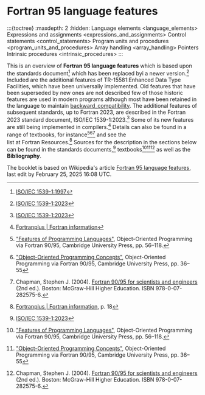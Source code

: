 # Fortran 95 language features

:::{toctree}
:maxdepth: 2
:hidden:
Language elements <language_elements>
Expressions and assignments <expressions_and_assignments>
Control statements <control_statements>
Program units and procedures <program_units_and_procedures>
Array handling <array_handling>
Pointers <pointers>
Intrinsic procedures <intrinsic_procedures>
:::

This is an overview of **Fortran 95 language features** which is based
upon the standards document[^iso_1539_1997] which has been replaced byi
a newer version.[^iso_1539_2023] Included are the additional features of
TR-15581:Enhanced Data Type Facilities, which have been universally
implemented. Old features that have been superseded by new ones are not
described few of those historic features are used in modern programs
although most have been retained in the language to maintain
[backward_compatibility](https://en.wikipedia.org/wiki/Backward_compatibility).
The additional features of subsequent standards, up to Fortran 2023, are
described in the Fortran 2023 standard document, ISO/IEC
1539-1:2023.[^iso_1539_2023] Some of its new features are still being
implemented in compilers.[^Fortran_plus] Details can also be found in a
range of textbooks, for instance[^OOPvF][^OOPC][^Chapman] and see the\
list at Fortran Resources.[^Fortran_plus_18] Sources for the description
in the sections below can be found in the standards
documents,[^iso_1539_2023] textbooks[^OOPvF][^OOPC][^Chapman] as well as
the **Bibliography**.

The booklet is based on Wikipedia's article
[Fortran 95 language
features](https://en.wikipedia.org/wiki/Fortran_95_language_features),
last edit by February 25, 2025 16:08 UTC.

[^mfe]:
    Metcalf, Michael; Reid, John; Cohen, Malcolm; Bader, Reinhold (2023).
    _Modern Fortran Explained._ Numerical Mathematics and Scientific Computation.
    Oxford University Press.
    [ISBN 978-0-19-887657-1](https://en.wikipedia.org/wiki/Special:BookSources/978-0-19-887657-1).

[^iso_1539_1997]:
    [ISO/IEC 1539-1:1997](https://www.iso.org/standard/26933.html)

[^iso_1539_2023]:
    [ISO/IEC 1539-1:2023](https://www.iso.org/standard/82170.html)

[^Fortran_plus]:
    [Fortranplus | Fortran information](http://www.fortranplus.co.uk/fortran-information/)

[^OOPvF]:
    ["Features of Programming Languages"](https://doi.org/10.1017/cbo9780511530111.005),
    Object-Oriented Programming via Fortran 90/95, Cambridge University Press,
    pp. 56–118.

[^OOPC]:
    ["Object-Oriented Programming Concepts"](https://doi.org/10.1017/cbo9780511530111.004),
    Object-Oriented Programming via Fortran 90/95, Cambridge University Press,
    pp. 36–55

[^Chapman]:
    Chapman, Stephen J. (2004).
    [Fortran 90/95 for scientists and engineers](https://www.worldcat.org/title/ocm52465017)
    (2nd ed.). Boston: McGraw-Hill Higher Education. ISBN 978-0-07-282575-6.

[^Fortran_plus_18]:
    [Fortranplus | Fortran information](http://www.fortranplus.co.uk/fortran-information/),
p. 18
